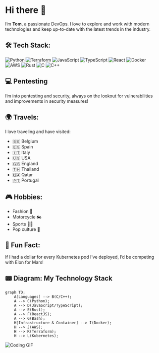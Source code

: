 
# Hi there 👋

I’m **Tom**, a passionate DevOps. I love to explore and work with modern technologies and keep up-to-date with the latest trends in the industry.

## 🛠️ Tech Stack:
![Python](https://img.shields.io/badge/-Python-3776AB?logo=python&logoColor=white&style=flat-square)
![Terraform](https://img.shields.io/badge/-Terraform-623CE4?logo=terraform&logoColor=white&style=flat-square)
![JavaScript](https://img.shields.io/badge/-JavaScript-F7DF1E?logo=javascript&logoColor=black&style=flat-square)
![TypeScript](https://img.shields.io/badge/-TypeScript-3178C6?logo=typescript&logoColor=white&style=flat-square)
![React](https://img.shields.io/badge/-React-61DAFB?logo=react&logoColor=black&style=flat-square)
![Docker](https://img.shields.io/badge/-Docker-2496ED?logo=docker&logoColor=white&style=flat-square)
![AWS](https://img.shields.io/badge/-AWS-232F3E?logo=amazon-aws&logoColor=white&style=flat-square)
![Rust](https://img.shields.io/badge/-Rust-000000?logo=rust&logoColor=white&style=flat-square)
![C](https://img.shields.io/badge/-C-00599C?logo=c&logoColor=white&style=flat-square)
![C++](https://img.shields.io/badge/-C++-00599C?logo=c%2B%2B&logoColor=white&style=flat-square)

## 💻 Pentesting
I’m into pentesting and security, always on the lookout for vulnerabilities and improvements in security measures!

## 🌍 Travels:
I love traveling and have visited:
- 🇧🇪 Belgium
- 🇪🇸 Spain
- 🇮🇹 Italy
- 🇺🇸 USA
- 🇬🇧 England
- 🇹🇭 Thailand
- 🇶🇦 Qatar
- 🇵🇹 Portugal

## 🎮 Hobbies:
- Fashion 👗
- Motorcycle 🏍️
- Sports 🏋️‍♂️
- Pop culture 🎥

## 🚀 Fun Fact:
If I had a dollar for every Kubernetes pod I’ve deployed, I’d be competing with Elon for Mars!

## 📟 Diagram: My Technology Stack
```mermaid
graph TD;
    A[Languages] --> B(C/C++);
    A --> C(Python);
    A --> D(JavaScript/TypeScript);
    A --> E(Rust);
    A --> F(ReactJS);
    A --> G(Bash); 
    H[Infrastructure & Container] --> I(Docker);
    H --> J(AWS);
    H --> K(Terraform);
    H --> L(Kubernetes);
```
![Coding GIF](https://media.giphy.com/media/13HgwGsXF0aiGY/giphy.gif)

